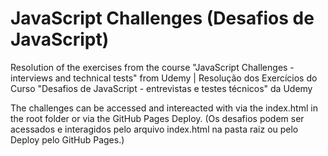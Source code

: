 # JavaScript Challenges (Desafios de JavaScript)
Resolution of the exercises from the course "JavaScript Challenges - interviews and technical tests" from Udemy | Resolução dos Exercícios do Curso "Desafios de JavaScript - entrevistas e testes técnicos" da Udemy

The challenges can be accessed and intereacted with via the index.html in the root folder or via the GitHub Pages Deploy.
(Os desafios podem ser acessados e interagidos pelo arquivo index.html na pasta raiz ou pelo Deploy pelo GitHub Pages.)
